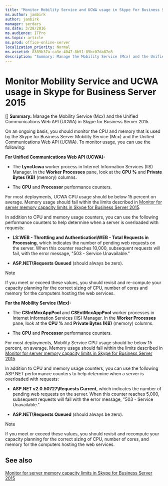 ```yaml
---
title: "Monitor Mobility Service and UCWA usage in Skype for Business Server 2015"
ms.author: jambirk
author: jambirk
manager: serdars
ms.date: 3/28/2016
ms.audience: ITPro
ms.topic: article
ms.prod: office-online-server
localization_priority: Normal
ms.assetid: 8389b37a-ca3e-4047-8b51-85bc07da87e8
description: "Summary: Manage the Mobility Service (Mcx) and the Unified Communications Web API (UCWA) in Skype for Business Server 2015."
---
```


# Monitor Mobility Service and UCWA usage in Skype for Business Server 2015
[]
 **Summary:** Manage the Mobility Service (Mcx) and the Unified Communications Web API (UCWA) in Skype for Business Server 2015.
  
On an ongoing basis, you should monitor the CPU and memory that is used by the Skype for Business Server Mobility Service (Mcx) and the Unified Communications Web API (UCWA). To monitor usage, you can use the following:
  
 **For Unified Communications Web API (UCWA):**
  
- The **LyncUcwa** worker process in Internet Information Services (IIS) Manager. In the **Worker Processes** pane, look at the **CPU %** and **Private Bytes (KB)** (memory) columns.
    
- The **CPU** and **Processor** performance counters.
    
For most deployments, UCWA CPU usage should be below 15 percent on average. Memory usage should fall within the limits described in [Monitor for server memory capacity limits in Skype for Business Server 2015](server-memory-capacity-limits.md).
  
In addition to CPU and memory usage counters, you can use the following performance counters to help determine when a server is overloaded with requests:
  
- **LS:WEB - Throttling and Authentication\WEB - Total Requests in Processing**, which indicates the number of pending web requests on the server. When this counter reaches 10,000, subsequent requests will fail, with the error message, "503 - Service Unavailable."
    
- **ASP.NET\Requests Queued** (should always be zero).
    
> [!NOTE]
> If you meet or exceed these values, you should revisit and re-compute your capacity planning for the correct sizing of CPU, number of cores and memory for the computers hosting the web services. 
  
 **For the Mobility Service (Mcx):**
  
- The **CSIntMcxAppPool** and **CSExtMcxAppPool** worker processes in Internet Information Services (IIS) Manager. In the **Worker Processes** pane, look at the **CPU %** and **Private Bytes (KB)** (memory) columns.
    
- The **CPU** and **Processor** performance counters.
    
For most deployments, Mobility Service CPU usage should be below 15 percent, on average. Memory usage should fall within the limits described in [Monitor for server memory capacity limits in Skype for Business Server 2015](server-memory-capacity-limits.md).
  
In addition to CPU and memory usage counters, you can use the following ASP.NET performance counters to help determine when a server is overloaded with requests:
  
- **ASP.NET v2.0.50727\Requests Current**, which indicates the number of pending web requests on the server. When this counter reaches 5,000, subsequent requests will fail with the error message, "503 - Service Unavailable."
    
- **ASP.NET\Requests Queued** (should always be zero).
    
> [!NOTE]
> If you meet or exceed these values, you should revisit and recompute your capacity planning for the correct sizing of CPU, number of cores, and memory for the computers hosting the web services. 
  
## See also

#### 

[Monitor for server memory capacity limits in Skype for Business Server 2015](server-memory-capacity-limits.md)

